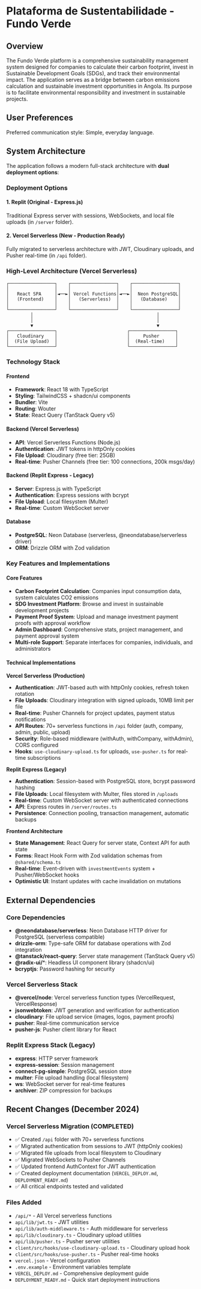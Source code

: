 # Plataforma de Sustentabilidade - Fundo Verde

## Overview

The Fundo Verde platform is a comprehensive sustainability management system designed for companies to calculate their carbon footprint, invest in Sustainable Development Goals (SDGs), and track their environmental impact. The application serves as a bridge between carbon emissions calculation and sustainable investment opportunities in Angola. Its purpose is to facilitate environmental responsibility and investment in sustainable projects.

## User Preferences

Preferred communication style: Simple, everyday language.

## System Architecture

The application follows a modern full-stack architecture with **dual deployment options**:

### Deployment Options

#### 1. Replit (Original - Express.js)
Traditional Express server with sessions, WebSockets, and local file uploads (in `/server` folder).

#### 2. Vercel Serverless (New - Production Ready)
Fully migrated to serverless architecture with JWT, Cloudinary uploads, and Pusher real-time (in `/api` folder).

### High-Level Architecture (Vercel Serverless)

```
┌─────────────────┐    ┌─────────────────┐    ┌─────────────────┐
│                 │    │                 │    │                 │
│   React SPA     │◄──►│ Vercel Functions│◄──►│  Neon PostgreSQL│
│   (Frontend)    │    │   (Serverless)  │    │   (Database)    │
│                 │    │                 │    │                 │
└─────────────────┘    └─────────────────┘    └─────────────────┘
         │                                              │
         │                                              │
         ▼                                              ▼
┌─────────────────┐                          ┌─────────────────┐
│   Cloudinary    │                          │     Pusher      │
│  (File Upload)  │                          │  (Real-time)    │
└─────────────────┘                          └─────────────────┘
```

### Technology Stack

#### Frontend
-   **Framework**: React 18 with TypeScript
-   **Styling**: TailwindCSS + shadcn/ui components
-   **Bundler**: Vite
-   **Routing**: Wouter
-   **State**: React Query (TanStack Query v5)

#### Backend (Vercel Serverless)
-   **API**: Vercel Serverless Functions (Node.js)
-   **Authentication**: JWT tokens in httpOnly cookies
-   **File Upload**: Cloudinary (free tier: 25GB)
-   **Real-time**: Pusher Channels (free tier: 100 connections, 200k msgs/day)

#### Backend (Replit Express - Legacy)
-   **Server**: Express.js with TypeScript
-   **Authentication**: Express sessions with bcrypt
-   **File Upload**: Local filesystem (Multer)
-   **Real-time**: Custom WebSocket server

#### Database
-   **PostgreSQL**: Neon Database (serverless, @neondatabase/serverless driver)
-   **ORM**: Drizzle ORM with Zod validation

### Key Features and Implementations

#### Core Features
-   **Carbon Footprint Calculation**: Companies input consumption data, system calculates CO2 emissions
-   **SDG Investment Platform**: Browse and invest in sustainable development projects
-   **Payment Proof System**: Upload and manage investment payment proofs with approval workflow
-   **Admin Dashboard**: Comprehensive stats, project management, and payment approval system
-   **Multi-role Support**: Separate interfaces for companies, individuals, and administrators

#### Technical Implementations

**Vercel Serverless (Production)**
-   **Authentication**: JWT-based auth with httpOnly cookies, refresh token rotation
-   **File Uploads**: Cloudinary integration with signed uploads, 10MB limit per file
-   **Real-time**: Pusher Channels for project updates, payment status notifications
-   **API Routes**: 70+ serverless functions in `/api` folder (auth, company, admin, public, upload)
-   **Security**: Role-based middleware (withAuth, withCompany, withAdmin), CORS configured
-   **Hooks**: `use-cloudinary-upload.ts` for uploads, `use-pusher.ts` for real-time subscriptions

**Replit Express (Legacy)**
-   **Authentication**: Session-based with PostgreSQL store, bcrypt password hashing
-   **File Uploads**: Local filesystem with Multer, files stored in `/uploads`
-   **Real-time**: Custom WebSocket server with authenticated connections
-   **API**: Express routes in `/server/routes.ts`
-   **Persistence**: Connection pooling, transaction management, automatic backups

**Frontend Architecture**
-   **State Management**: React Query for server state, Context API for auth state
-   **Forms**: React Hook Form with Zod validation schemas from `@shared/schema.ts`
-   **Real-time**: Event-driven with `investmentEvents` system + Pusher/WebSocket hooks
-   **Optimistic UI**: Instant updates with cache invalidation on mutations

## External Dependencies

### Core Dependencies
-   **@neondatabase/serverless**: Neon Database HTTP driver for PostgreSQL (serverless compatible)
-   **drizzle-orm**: Type-safe ORM for database operations with Zod integration
-   **@tanstack/react-query**: Server state management (TanStack Query v5)
-   **@radix-ui/***: Headless UI component library (shadcn/ui)
-   **bcryptjs**: Password hashing for security

### Vercel Serverless Stack
-   **@vercel/node**: Vercel serverless function types (VercelRequest, VercelResponse)
-   **jsonwebtoken**: JWT generation and verification for authentication
-   **cloudinary**: File upload service (images, logos, payment proofs)
-   **pusher**: Real-time communication service
-   **pusher-js**: Pusher client library for React

### Replit Express Stack (Legacy)
-   **express**: HTTP server framework
-   **express-session**: Session management
-   **connect-pg-simple**: PostgreSQL session store
-   **multer**: File upload handling (local filesystem)
-   **ws**: WebSocket server for real-time features
-   **archiver**: ZIP compression for backups

## Recent Changes (December 2024)

### Vercel Serverless Migration (COMPLETED)
-   ✅ Created `/api` folder with 70+ serverless functions
-   ✅ Migrated authentication from sessions to JWT (httpOnly cookies)
-   ✅ Migrated file uploads from local filesystem to Cloudinary
-   ✅ Migrated WebSockets to Pusher Channels
-   ✅ Updated frontend AuthContext for JWT authentication
-   ✅ Created deployment documentation (`VERCEL_DEPLOY.md`, `DEPLOYMENT_READY.md`)
-   ✅ All critical endpoints tested and validated

### Files Added
-   `/api/*` - All Vercel serverless functions
-   `api/lib/jwt.ts` - JWT utilities
-   `api/lib/auth-middleware.ts` - Auth middleware for serverless
-   `api/lib/cloudinary.ts` - Cloudinary upload utilities
-   `api/lib/pusher.ts` - Pusher server utilities
-   `client/src/hooks/use-cloudinary-upload.ts` - Cloudinary upload hook
-   `client/src/hooks/use-pusher.ts` - Pusher real-time hooks
-   `vercel.json` - Vercel configuration
-   `.env.example` - Environment variables template
-   `VERCEL_DEPLOY.md` - Comprehensive deployment guide
-   `DEPLOYMENT_READY.md` - Quick start deployment instructions